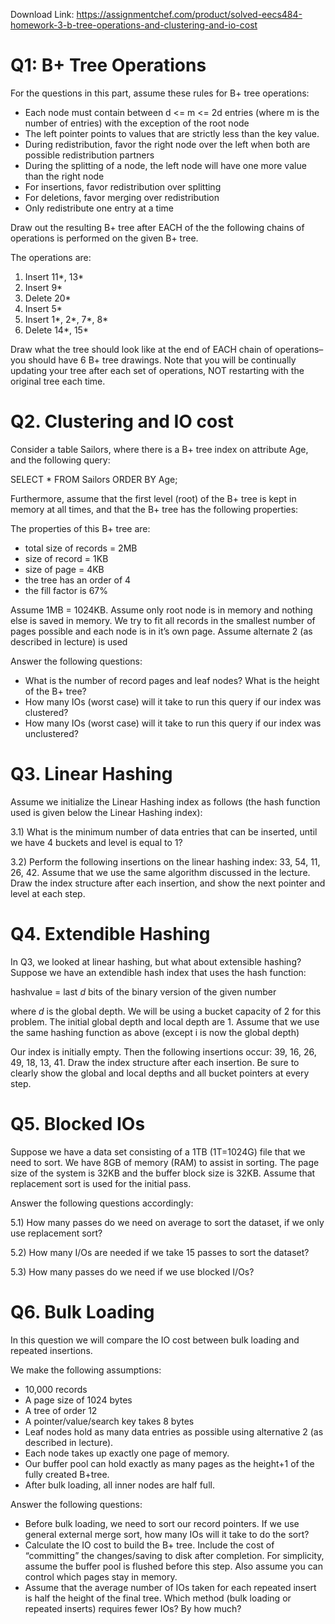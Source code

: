 Download Link: https://assignmentchef.com/product/solved-eecs484-homework-3-b-tree-operations-and-clustering-and-io-cost
<br>
<h1>Q1: B+ Tree Operations</h1>

For the questions in this part, assume these rules for B+ tree operations:

<ul>

 <li>Each node must contain between d &lt;= m &lt;= 2d entries (where m is the number of entries) with the exception of the root node</li>

 <li>The left pointer points to values that are strictly less than the key value.</li>

 <li>During redistribution, favor the right node over the left when both are possible redistribution partners</li>

 <li>During the splitting of a node, the left node will have one more value than the right node</li>

 <li>For insertions, favor redistribution over splitting</li>

 <li>For deletions, favor merging over redistribution</li>

 <li>Only redistribute one entry at a time</li>

</ul>

Draw out the resulting B+ tree after EACH of the the following chains of operations is performed on the given B+ tree.

The operations are:

<ol>

 <li>Insert 11*, 13*</li>

 <li>Insert 9*</li>

 <li>Delete 20*</li>

 <li>Insert 5*</li>

 <li>Insert 1*, 2*, 7*, 8*</li>

 <li>Delete 14*, 15*</li>

</ol>

Draw what the tree should look like at the end of EACH chain of operations–you should have 6 B+ tree drawings. Note that you will be continually updating your tree after each set of operations, NOT restarting with the original tree each time.

<h1>Q2. Clustering and IO cost</h1>

Consider a table Sailors, where there is a B+ tree index on attribute Age, and the following query:

SELECT * FROM Sailors ORDER BY Age;

Furthermore, assume that the first level (root) of the B+ tree is kept in memory at all times, and that the B+ tree has the following properties:

The properties of this B+ tree are:

<ul>

 <li>total size of records = 2MB</li>

 <li>size of record = 1KB</li>

 <li>size of page = 4KB</li>

 <li>the tree has an order of 4</li>

 <li>the fill factor is 67%</li>

</ul>

Assume 1MB = 1024KB. Assume only root node is in memory and nothing else is saved in memory. We try to fit all records in the smallest number of pages possible and each node is in it’s own page. Assume alternate 2 (as described in lecture) is used

Answer the following questions:

<ul>

 <li>What is the number of record pages and leaf nodes? What is the height of the B+ tree?</li>

 <li>How many IOs (worst case) will it take to run this query if our index was clustered?</li>

 <li>How many IOs (worst case) will it take to run this query if our index was unclustered?</li>

</ul>

<h1>Q3. Linear Hashing</h1>

Assume we initialize the Linear Hashing index as follows (the hash function used is given below the Linear Hashing index):

3.1) What is the minimum number of data entries that can be inserted, until we have 4 buckets and level is equal to 1?

3.2) Perform the following insertions on the linear hashing index: 33, 54, 11, 26, 42. Assume that we use the same algorithm discussed in the lecture. Draw the index structure after each insertion, and show the next pointer and level at each step.




<h1>Q4. Extendible Hashing</h1>

In Q3, we looked at linear hashing, but what about extensible hashing? Suppose we have an extendible hash index that uses the hash function:

hashvalue = last ​<em>d</em>​ bits of the binary version of the given number

where ​<em>d</em> is the global depth. We will be using a bucket capacity of 2 for this problem. The initial global depth and local depth are 1. Assume that we use the same hashing function as above (except i is now the global depth)

Our index is initially empty. Then the following insertions occur: 39, 16, 26, 49, 18, 13, 41. Draw the index structure after each insertion. Be sure to clearly show the global and local depths and all bucket pointers at every step.

<h1>Q5. Blocked IOs</h1>

Suppose we have a data set consisting of a 1TB (1T=1024G) file that we need to sort. We have 8GB of memory (RAM) to assist in sorting. The page size of the system is 32KB and the buffer block size is 32KB. Assume that replacement sort is used for the initial pass.

Answer the following questions accordingly:

5.1) How many passes do we need on average to sort the dataset, if we only use replacement sort?

5.2) How many I/Os are needed if we take 15 passes to sort the dataset?

5.3) How many passes do we need if we use blocked I/Os?




<h1>Q6. Bulk Loading</h1>

In this question we will compare the IO cost between bulk loading and repeated insertions.

We make the following assumptions:

<ul>

 <li>10,000 records</li>

 <li>A page size of 1024 bytes</li>

 <li>A tree of order 12</li>

 <li>A pointer/value/search key takes 8 bytes</li>

 <li>Leaf nodes hold as many data entries as possible using alternative 2 (as described in lecture).</li>

 <li>Each node takes up exactly one page of memory.</li>

 <li>Our buffer pool can hold exactly as many pages as the height+1 of the fully created B+tree.</li>

 <li>After bulk loading, all inner nodes are half full.</li>

</ul>

Answer the following questions:

<ul>

 <li>Before bulk loading, we need to sort our record pointers. If we use general external merge sort, how many IOs will it take to do the sort?</li>

 <li>Calculate the IO cost to build the B+ tree. Include the cost of “committing” the changes/saving to disk after completion. For simplicity, assume the buffer pool is flushed before this step. Also assume you can control which pages stay in memory.</li>

 <li>Assume that the average number of IOs taken for each repeated insert is half the height of the final tree. Which method (bulk loading or repeated inserts) requires fewer IOs? By how much?</li>

</ul>





